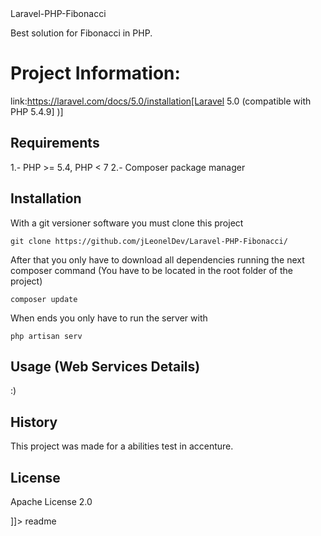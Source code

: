 <snippet>
  <content><![CDATA[
  
## Laravel-PHP-Fibonacci

Best solution for Fibonacci in PHP.

# Project Information:
  link:https://laravel.com/docs/5.0/installation[Laravel 5.0 (compatible with PHP 5.4.9] )]  
  
  
## Requirements

1.- PHP >= 5.4, PHP < 7
2.- Composer package manager

## Installation

With a git versioner software you must clone this project
```
git clone https://github.com/jLeonelDev/Laravel-PHP-Fibonacci/
```
After that you only have to download all dependencies running the next composer command
(You have to be located in the root folder of the project)
```
composer update
```

When ends you only have to run the server with
```
php artisan serv
```

## Usage (Web Services Details)

:)

## History

This project was made for a abilities test in accenture.

## License

Apache License 2.0

]]></content>
  <tabTrigger>readme</tabTrigger>
</snippet>
